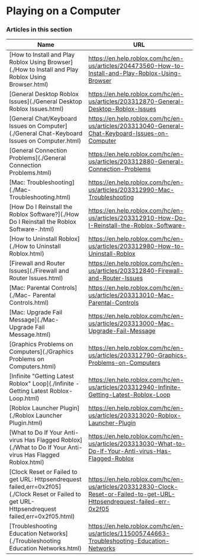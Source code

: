 # Playing on a Computer  
### Articles in this section
Name|URL
-|-
[How to Install and Play Roblox Using Browser](./How to Install and Play Roblox Using Browser.html) |https://en.help.roblox.com/hc/en-us/articles/204473560-How-to-Install-and-Play-Roblox-Using-Browser
[General Desktop Roblox Issues](./General Desktop Roblox Issues.html) |https://en.help.roblox.com/hc/en-us/articles/203312870-General-Desktop-Roblox-Issues
[General Chat/Keyboard Issues on Computer](./General Chat-Keyboard Issues on Computer.html) |https://en.help.roblox.com/hc/en-us/articles/203313040-General-Chat-Keyboard-Issues-on-Computer
[General Connection Problems](./General Connection Problems.html) |https://en.help.roblox.com/hc/en-us/articles/203312880-General-Connection-Problems
[Mac: Troubleshooting](./Mac- Troubleshooting.html) |https://en.help.roblox.com/hc/en-us/articles/203312990-Mac-Troubleshooting
[How Do I Reinstall the Roblox Software?](./How Do I Reinstall the Roblox Software-.html) |https://en.help.roblox.com/hc/en-us/articles/203312910-How-Do-I-Reinstall-the-Roblox-Software-
[How to Uninstall Roblox](./How to Uninstall Roblox.html) |https://en.help.roblox.com/hc/en-us/articles/203312980-How-to-Uninstall-Roblox
[Firewall and Router Issues](./Firewall and Router Issues.html) |https://en.help.roblox.com/hc/en-us/articles/203312840-Firewall-and-Router-Issues
[Mac: Parental Controls](./Mac- Parental Controls.html) |https://en.help.roblox.com/hc/en-us/articles/203313010-Mac-Parental-Controls
[Mac: Upgrade Fail Message](./Mac- Upgrade Fail Message.html) |https://en.help.roblox.com/hc/en-us/articles/203313000-Mac-Upgrade-Fail-Message
[Graphics Problems on Computers](./Graphics Problems on Computers.html) |https://en.help.roblox.com/hc/en-us/articles/203312790-Graphics-Problems-on-Computers
[Infinite "Getting Latest Roblox" Loop](./Infinite -Getting Latest Roblox- Loop.html) |https://en.help.roblox.com/hc/en-us/articles/203312940-Infinite-Getting-Latest-Roblox-Loop
[Roblox Launcher Plugin](./Roblox Launcher Plugin.html) |https://en.help.roblox.com/hc/en-us/articles/203313020-Roblox-Launcher-Plugin
[What to Do If Your Anti-virus Has Flagged Roblox](./What to Do If Your Anti-virus Has Flagged Roblox.html) |https://en.help.roblox.com/hc/en-us/articles/203313030-What-to-Do-If-Your-Anti-virus-Has-Flagged-Roblox
[Clock Reset or Failed to get URL: Httpsendrequest failed,err=0x2f05](./Clock Reset or Failed to get URL- Httpsendrequest failed,err=0x2f05.html) |https://en.help.roblox.com/hc/en-us/articles/203312830-Clock-Reset-or-Failed-to-get-URL-Httpsendrequest-failed-err-0x2f05
[Troubleshooting Education Networks](./Troubleshooting Education Networks.html) |https://en.help.roblox.com/hc/en-us/articles/115005744663-Troubleshooting-Education-Networks